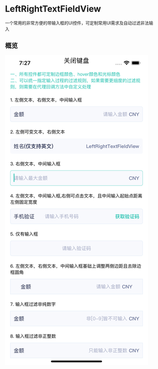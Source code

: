 # LeftRightTextFieldView
一个常用的非常方便的带输入框的UI控件，可定制常用UI需求及自动过滤非法输入


## 概览

![avatar](/Demo/Demo/Images/summary.png)
